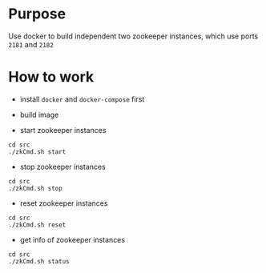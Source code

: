 # Purpose

Use docker to build independent two zookeeper instances, which use ports `2181` and `2182`

# How to work

+ install `docker` and `docker-compose` first

+ build image

+ start zookeeper instances

```shell
cd src
./zkCmd.sh start
```

+ stop zookeeper instances

```shell
cd src
./zkCmd.sh stop
```

+ reset zookeeper instances

```shell
cd src
./zkCmd.sh reset
```

+ get info of zookeeper instances

```shell
cd src
./zkCmd.sh status
```